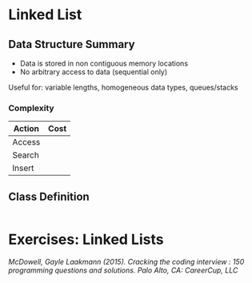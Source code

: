 # Linked List

## Data Structure Summary

* Data is stored in non contiguous memory locations
* No arbitrary access to data (sequential only)

Useful for: variable lengths, homogeneous data types, queues/stacks

### Complexity

| Action  |  Cost |
|---------|-------|
| Access  |   |
| Search  |   |
| Insert  |  |

## Class Definition

```python

```

# Exercises: Linked Lists



*McDowell, Gayle Laakmann (2015). Cracking the coding interview : 150 programming questions and solutions. Palo Alto, CA: CareerCup, LLC*
